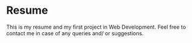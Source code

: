 # Resume
This is my resume and my first project in Web Development. Feel free to contact me in case of any queries and/ or suggestions.
